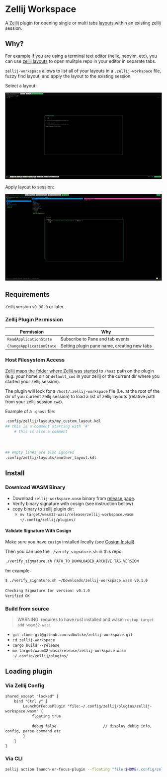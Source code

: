 # Zellij Workspace 

A [Zellij](https://zellij.dev) plugin for opening single or multi tabs [layouts](https://zellij.dev/documentation/layouts) within an existing zellij session. 



## Why?

For example if you are using a terminal text editor (helix, neovim, etc), you can use [zellij layouts](https://zellij.dev/documentation/layouts) to open mulitple repo in your editor in separate tabs. 

`zellij-workspace` allows to list all of your layouts in a  `.zellij-workspace` file, fuzzy find layout, and apply the layout to the existing session. 

Select a layout: 

![Layouts](./img/zellij-ws.png)

Apply layout to session: 
 
![Session](./img/zellij-workspaces.png)




## Requirements

Zellij version `v0.38.0` or later.

### Zellij Plugin Permission 

| Permission               | Why                                         |
| -------------------------|---------------------------------------------|
| `ReadApplicationState`   | Subscribe to Pane and tab events            |
| `ChangeApplicationState` | Setting plugin pane name, creating new tabs |

### Host Filesystem Access

[Zellij maps the folder where Zellij was started](https://zellij.dev/documentation/plugin-api-file-system) to `/host` path on the plugin (e.g. your home dir or `default_cwd` in your zellij or the current dir where you started your zellij session).

The plugin will look for a `/host/.zellij-workspace` file (i.e. at the root of the dir of you current zellij session) to load a list of zellij layouts (relative path from your zellij session `cwd`).

Example of a `.ghost` file:
```bash
.config/zellij/layouts/my_custom_layout.kdl
## this is a comment starting with '#'
	# this is also a comment



## empty lines are also ignored
.config/zellij/layouts/another_layout.kdl
```


## Install

### Download WASM Binary


* Download `zellij-workspace.wasm` binary from [release page](https://github.com/vdbulcke/zellij-workspace/releases).
* Verify binary signature with cosign (see instruction bellow)
* copy binary to zellij plugin dir: 
     - `mv target/wasm32-wasi/release/zellij-workspace.wasm ~/.config/zellij/plugins/`


#### Validate Signature With Cosign

Make sure you have `cosign` installed locally (see [Cosign Install](https://docs.sigstore.dev/cosign/installation/)).

Then you can use the `./verify_signature.sh` in this repo: 

```bash
./verify_signature.sh PATH_TO_DOWNLOADED_ARCHIVE TAG_VERSION
```
for example
```bash
$ ./verify_signature.sh ~/Downloads/zellij-workspace.wasm v0.1.0

Checking Signature for version: v0.1.0
Verified OK

```





### Build from source

> WARNING: requires to have rust installed and wasm `rustup target add wasm32-wasi`

* `git clone git@github.com:vdbulcke/zellij-workspace.git`
* `cd zellij-workspace`
* `cargo build --release`
* `mv target/wasm32-wasi/release/zellij-workspace.wasm ~/.config/zellij/plugins/`



## Loading plugin 

### Via Zellij Config

```kdl
shared_except "locked" {
    bind "Ctrl y" {
        LaunchOrFocusPlugin "file:~/.config/zellij/plugins/zellij-workspace.wasm" {
            floating true

            debug false                     // display debug info, config, parse command etc
        }
    }
}
```

### Via CLI

```bash
zellij action launch-or-focus-plugin --floating "file:$HOME/.config/zellij/plugins/zellij-workspace.wasm"
```



